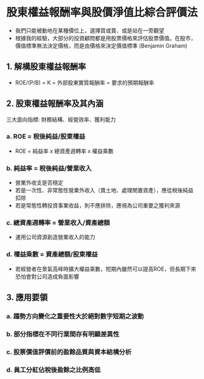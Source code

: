 # 股東權益報酬率與股價淨值比綜合評價法

- 我們只能被動地在某種價位上，選擇買或賣、或是站在一旁觀望
- 根據我的經驗，大部分的投資顧問都是用股票價格來評估股票價值。在股市，價值標準無法決定價格，而是由價格來決定價值標準 (Benjamin Graham)

## 1. 解構股東權益報酬率

- ROE/(P/B) = K = 外部股東實質報酬率 = 要求的預期報酬率

## 2. 股東權益報酬率及其內涵

三大面向指標: 財務結構、經營效率、獲利能力

### a. ROE = 稅後純益/股東權益 
- ROE = 純益率 x 總資產週轉率 x 權益乘數

### b. 純益率 = 稅後純益/營業收入
- 營業外收支是否穩定
- 若是一次性、非常態性營業外收入（賣土地、處理閒置資產），應從稅後純益扣除
- 若是常態性轉投資事業收益，則不應排除，應視為公司重要之獲利來源

### c. 總資產週轉率 = 營業收入/資產總額
- 運用公司資源創造營業收入的能力

### d. 權益乘數 = 資產總額/股東權益
- 若經營者在景氣高峰時擴大權益乘數，短期內雖然可以提高ROE，但長期下來恐怕會對公司造成負面影響
  
## 3. 應用要領

### a. 趨勢方向變化之重要性大於絕對數字短期之波動

### b. 部分指標在不同行業間存有明顯差異性

### c. 股票價值評價前的盈餘品質與資本結構分析

### d. 員工分紅佔稅後盈餘之比例高低
